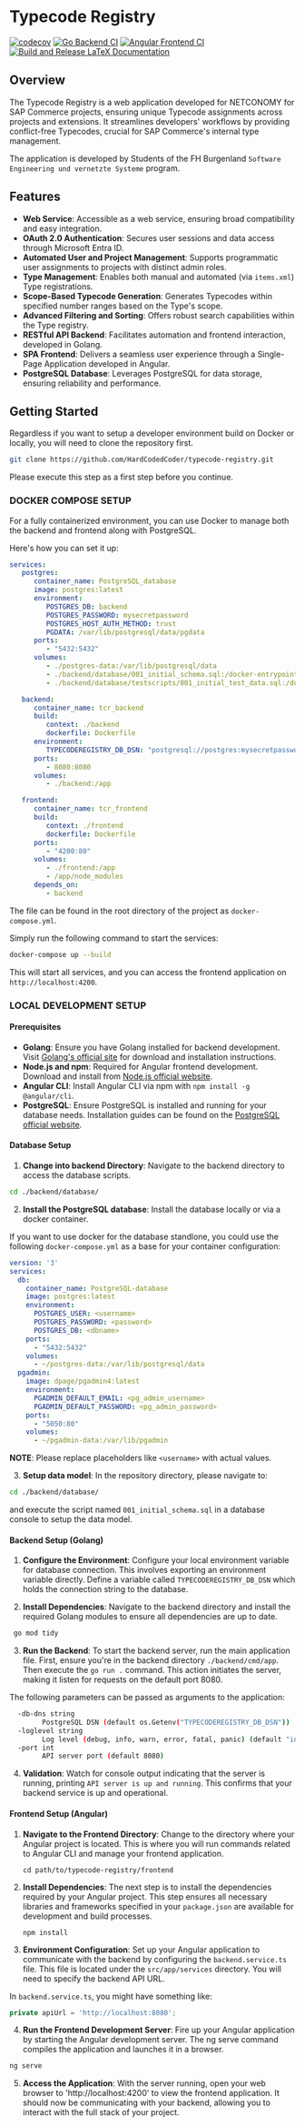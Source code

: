 # Typecode Registry

[![codecov](https://codecov.io/gh/HardCodedCoder/Typecode-Registry/graph/badge.svg?token=99U8FRKVD7)](https://codecov.io/gh/HardCodedCoder/Typecode-Registry)
[![Go Backend CI](https://github.com/HardCodedCoder/Typecode-Registry/actions/workflows/go.yml/badge.svg?branch=main)](https://github.com/HardCodedCoder/Typecode-Registry/actions/workflows/go.yml)
[![Angular Frontend CI](https://github.com/HardCodedCoder/Typecode-Registry/actions/workflows/angular.yml/badge.svg?branch=main)](https://github.com/HardCodedCoder/Typecode-Registry/actions/workflows/angular.yml)
[![Build and Release LaTeX Documentation](https://github.com/HardCodedCoder/Typecode-Registry/actions/workflows/documentation.yml/badge.svg)](https://github.com/HardCodedCoder/Typecode-Registry/actions/workflows/documentation.yml)

## Overview
The Typecode Registry is a web application developed for NETCONOMY for SAP Commerce projects, ensuring unique Typecode assignments across projects and extensions. It streamlines developers' workflows by providing conflict-free Typecodes, crucial for SAP Commerce's internal type management.

The application is developed by Students of the FH Burgenland `Software Engineering und vernetzte Systeme` program.

## Features
- **Web Service**: Accessible as a web service, ensuring broad compatibility and easy integration.
- **OAuth 2.0 Authentication**: Secures user sessions and data access through Microsoft Entra ID.
- **Automated User and Project Management**: Supports programmatic user assignments to projects with distinct admin roles.
- **Type Management**: Enables both manual and automated (via `items.xml`) Type registrations.
- **Scope-Based Typecode Generation**: Generates Typecodes within specified number ranges based on the Type's scope.
- **Advanced Filtering and Sorting**: Offers robust search capabilities within the Type registry.
- **RESTful API Backend**: Facilitates automation and frontend interaction, developed in Golang.
- **SPA Frontend**: Delivers a seamless user experience through a Single-Page Application developed in Angular.
- **PostgreSQL Database**: Leverages PostgreSQL for data storage, ensuring reliability and performance.

## Getting Started

Regardless if you want to setup a developer environment build on Docker or locally, you will need to clone the repository first.

 ```bash
 git clone https://github.com/HardCodedCoder/typecode-registry.git
```

Please execute this step as a first step before you continue.

### DOCKER COMPOSE SETUP ###

For a fully containerized environment, you can use Docker to manage both the backend and frontend along with PostgreSQL.

Here's how you can set it up:

```yml
services:
   postgres:
      container_name: PostgreSQL_database
      image: postgres:latest
      environment:
         POSTGRES_DB: backend
         POSTGRES_PASSWORD: mysecretpassword
         POSTGRES_HOST_AUTH_METHOD: trust
         PGDATA: /var/lib/postgresql/data/pgdata
      ports:
         - "5432:5432"
      volumes:
         - ./postgres-data:/var/lib/postgresql/data
         - ./backend/database/001_initial_schema.sql:/docker-entrypoint-initdb.d/001_initial_schema.sql
         - ./backend/database/testscripts/001_initial_test_data.sql:/docker-entrypoint-initdb.d/001_initial_test_data.sql

   backend:
      container_name: tcr_backend
      build:
         context: ./backend
         dockerfile: Dockerfile
      environment:
         TYPECODEREGISTRY_DB_DSN: "postgresql://postgres:mysecretpassword@postgres:5432/backend?sslmode=disable"
      ports:
         - 8080:8080
      volumes:
         - ./backend:/app

   frontend:
      container_name: tcr_frontend
      build:
         context: ./frontend
         dockerfile: Dockerfile
      ports:
         - "4200:80"
      volumes:
         - ./frontend:/app
         - /app/node_modules
      depends_on:
         - backend
```

The file can be found in the root directory of the project as `docker-compose.yml`.

Simply run the following command to start the services:

```bash
docker-compose up --build
```

This will start all services, and you can access the frontend application on `http://localhost:4200`.


### LOCAL DEVELOPMENT SETUP ###

#### Prerequisites
- **Golang**: Ensure you have Golang installed for backend development. Visit [Golang's official site](https://golang.org/dl/) for download and installation instructions.
- **Node.js and npm**: Required for Angular frontend development. Download and install from [Node.js official website](https://nodejs.org/).
- **Angular CLI**: Install Angular CLI via npm with `npm install -g @angular/cli`.
- **PostgreSQL**: Ensure PostgreSQL is installed and running for your database needs. Installation guides can be found on the [PostgreSQL official website](https://www.postgresql.org/download/).

#### Database Setup ####

1. **Change into backend Directory**: Navigate to the backend directory to access the database scripts.

```bash
cd ./backend/database/
```
2. **Install the PostgreSQL database**: Install the database locally or via a docker container.

If you want to use docker for the database standlone, you could use the following `docker-compose.yml` as a base for your container configuration: 

```yml
version: '3'
services:
  db:
    container_name: PostgreSQL-database
    image: postgres:latest
    environment:
      POSTGRES_USER: <username>
      POSTGRES_PASSWORD: <password>
      POSTGRES_DB: <dbname>
    ports:
      - "5432:5432"
    volumes:
      - ~/postgres-data:/var/lib/postgresql/data
  pgadmin:
    image: dpage/pgadmin4:latest
    environment:
      PGADMIN_DEFAULT_EMAIL: <pg_admin_username>
      PGADMIN_DEFAULT_PASSWORD: <pg_admin_password>
    ports:
      - "5050:80"
    volumes:
      - ~/pgadmin-data:/var/lib/pgadmin
```

**NOTE**: Please replace placeholders like `<username>` with actual values. 

3. **Setup data model**: In the repository directory, please navigate to:

```bash
cd ./backend/database/
```

and execute the script named `001_initial_schema.sql` in a database console to setup the data model. 

#### Backend Setup (Golang)


1. **Configure the Environment**: Configure your local environment variable for database connection. This involves exporting an environment variable directly. Define a variable called `TYPECODEREGISTRY_DB_DSN` which holds the connection string to the database.

2. **Install Dependencies**: Navigate to the backend directory and install the required Golang modules to ensure all dependencies are up to date.

   
```bash
 go mod tidy
```

3. **Run the Backend**: To start the backend server, run the main application file. First, ensure you're in the backend directory `./backend/cmd/app`. Then execute the `go run .` command. This action initiates the server, making it listen for requests on the default port 8080.

The following parameters can be passed as arguments to the application: 

```bash
  -db-dns string
        PostgreSQL DSN (default os.Getenv("TYPECODEREGISTRY_DB_DSN"))
  -loglevel string
        Log level (debug, info, warn, error, fatal, panic) (default "info")
  -port int
        API server port (default 8080)
```

4. **Validation**: Watch for console output indicating that the server is running, printing `API server is up and running`. This confirms that your backend service is up and operational.

#### Frontend Setup (Angular)

1. **Navigate to the Frontend Directory**: Change to the directory where your Angular project is located. This is where you will run commands related to Angular CLI and manage your frontend application.

   `cd path/to/typecode-registry/frontend`

2. **Install Dependencies**: The next step is to install the dependencies required by your Angular project. This step ensures all necessary libraries and frameworks specified in your `package.json` are available for development and build processes.

   `npm install`

3. **Environment Configuration**: Set up your Angular application to communicate with the backend by configuring the `backend.service.ts` file. This file is located under the `src/app/services` directory. You will need to specify the backend API URL.

In `backend.service.ts`, you might have something like:

```typescript
private apiUrl = 'http://localhost:8080';
```

4. **Run the Frontend Development Server**: Fire up your Angular application by starting the Angular development server. The ng serve command compiles the application and launches it in a browser.

```bash
ng serve
```

5. **Access the Application**: With the server running, open your web browser to 'http://localhost:4200' to view the frontend application. It should now be communicating with your backend, allowing you to interact with the full stack of your project.
